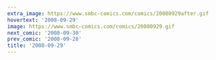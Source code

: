 ```yaml
---
extra_image: https://www.smbc-comics.com/comics/20080929after.gif
hovertext: '2008-09-29'
image: https://www.smbc-comics.com/comics/20080929.gif
next_comic: '2008-09-30'
prev_comic: '2008-09-28'
title: '2008-09-29'
---
```


